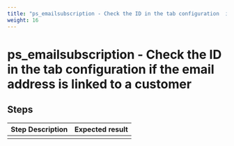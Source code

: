 ```yaml
---
title: "ps_emailsubscription - Check the ID in the tab configuration  if the email address is linked to a customer"
weight: 16
---
```


# ps_emailsubscription - Check the ID in the tab configuration  if the email address is linked to a customer
## Steps
| Step Description | Expected result |
| ----- | ----- |
|  |  |
